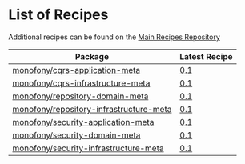 # List of Recipes

Additional recipes can be found on the [Main Recipes Repository](https://github.com/symfony/recipes/blob/flex/main/RECIPES.md)

| Package | Latest Recipe |
| --- | --- |
| [monofony/cqrs-application-meta](https://packagist.org/packages/monofony/cqrs-application-meta) | [0.1](monofony/cqrs-application-meta/0.1) |
| [monofony/cqrs-infrastructure-meta](https://packagist.org/packages/monofony/cqrs-infrastructure-meta) | [0.1](monofony/cqrs-infrastructure-meta/0.1) |
| [monofony/repository-domain-meta](https://packagist.org/packages/monofony/repository-domain-meta) | [0.1](monofony/repository-domain-meta/0.1) |
| [monofony/repository-infrastructure-meta](https://packagist.org/packages/monofony/repository-infrastructure-meta) | [0.1](monofony/repository-infrastructure-meta/0.1) |
| [monofony/security-application-meta](https://packagist.org/packages/monofony/security-application-meta) | [0.1](monofony/security-application-meta/0.1) |
| [monofony/security-domain-meta](https://packagist.org/packages/monofony/security-domain-meta) | [0.1](monofony/security-domain-meta/0.1) |
| [monofony/security-infrastructure-meta](https://packagist.org/packages/monofony/security-infrastructure-meta) | [0.1](monofony/security-infrastructure-meta/0.1) |